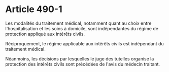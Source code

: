 # Article 490-1

Les modalités du traitement médical, notamment quant au choix entre l'hospitalisation et les soins à domicile, sont indépendantes du régime de protection appliqué aux intérêts civils.

Réciproquement, le régime applicable aux intérêts civils est indépendant du traitement médical.

Néanmoins, les décisions par lesquelles le juge des tutelles organise la protection des intérêts civils sont précédées de l'avis du médecin traitant.
